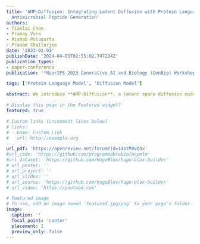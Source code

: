 ```yaml
---
title: 'AMP-Diffusion: Integrating Latent Diffusion with Protein Language Models for
  Antimicrobial Peptide Generation'
authors:
- Tianlai Chen
- Pranay Vure
- Rishab Pulugurta
- Pranam Chatterjee
date: '2023-01-01'
publishDate: '2024-04-03T02:55:02.747234Z'
publication_types:
- paper-conference
publication: '*NeurIPS 2023 Generative AI and Biology (GenBio) Workshop*'

tags: ['Protein Language Model', 'Diffusion Model']

abstract: We introduce **AMP-Diffusion**, a latent space diffusion model tailored for antimicrobial peptide (AMP) design, harnessing the capabilities of ESM-2, to *de novo* generate functional AMPs for downstream experimental application. (**Accepted as Poster at NeurIPS 23' GenBio Workshop**)

# Display this page in the Featured widget?
featured: true

# Custom links (uncomment lines below)
# links:
# - name: Custom Link
#   url: http://example.org

url_pdf: 'https://openreview.net/forum?id=145TM9VQhx'
#url_code: 'https://github.com/programmablebio/pepmlm'
#url_dataset: 'https://github.com/HugoBlox/hugo-blox-builder'
# url_poster: ''
# url_project: ''
# url_slides: ''
# url_source: 'https://github.com/HugoBlox/hugo-blox-builder'
# url_video: 'https://youtube.com'

# Featured image
# To use, add an image named `featured.jpg/png` to your page's folder.
image:
  caption: ''
  focal_point: 'center'
  placement: 1
  preview_only: false
---
```

